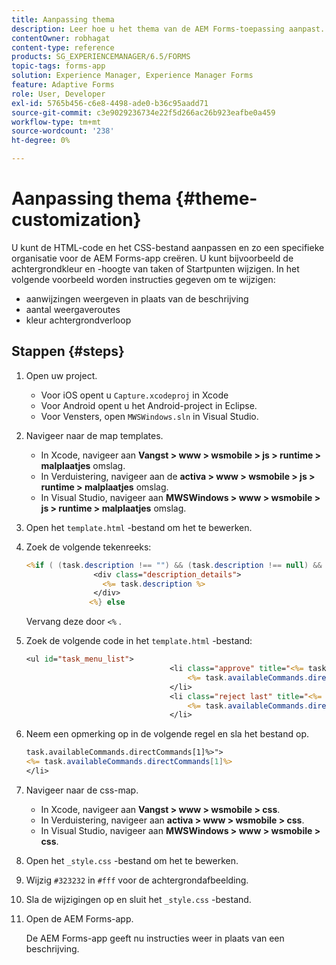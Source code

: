 ```yaml
---
title: Aanpassing thema
description: Leer hoe u het thema van de AEM Forms-toepassing aanpast. U kunt de HTML-code en het CSS-bestand aanpassen en zo een organisatiespecifieke look en feel geven.
contentOwner: robhagat
content-type: reference
products: SG_EXPERIENCEMANAGER/6.5/FORMS
topic-tags: forms-app
solution: Experience Manager, Experience Manager Forms
feature: Adaptive Forms
role: User, Developer
exl-id: 5765b456-c6e8-4498-ade0-b36c95aadd71
source-git-commit: c3e9029236734e22f5d266ac26b923eafbe0a459
workflow-type: tm+mt
source-wordcount: '238'
ht-degree: 0%

---
```


# Aanpassing thema {#theme-customization}

U kunt de HTML-code en het CSS-bestand aanpassen en zo een specifieke organisatie voor de AEM Forms-app creëren. U kunt bijvoorbeeld de achtergrondkleur en -hoogte van taken of Startpunten wijzigen. In het volgende voorbeeld worden instructies gegeven om te wijzigen:

* aanwijzingen weergeven in plaats van de beschrijving
* aantal weergaveroutes
* kleur achtergrondverloop

## Stappen {#steps}

1. Open uw project.

   * Voor iOS opent u `Capture.xcodeproj` in Xcode
   * Voor Android opent u het Android-project in Eclipse.
   * Voor Vensters, open `MWSWindows.sln` in Visual Studio.

1. Navigeer naar de map templates.

   * In Xcode, navigeer aan **Vangst > www > wsmobile > js > runtime > malplaatjes** omslag.
   * In Verduistering, navigeer aan de **activa > www > wsmobile > js > runtime > malplaatjes** omslag.
   * In Visual Studio, navigeer aan **MWSWindows > www > wsmobile > js > runtime > malplaatjes** omslag.

1. Open het `template.html` -bestand om het te bewerken.
1. Zoek de volgende tekenreeks:

   ```jsp
   <%if ( (task.description !== "") && (task.description !== null) && (typeof task.description !== null) && (typeof task.description !== 'undefined') ) {%>
                  <div class="description_details">
                    <%= task.description %>
                  </div>
                 <%} else
   ```

   Vervang deze door `<%` .

1. Zoek de volgende code in het `template.html` -bestand:

   ```jsp
   <ul id="task_menu_list">
                                   <li class="approve" title="<%= task.availableCommands.directCommands[0]%>" data-routename="<%= task.availableCommands.directCommands[0]%>">
                                       <%= task.availableCommands.directCommands[0]%>
                                   </li>
                                   <li class="reject last" title="<%= task.availableCommands.directCommands[1]%>" data-routename="<%= task.availableCommands.directCommands[1]%>">
                                       <%= task.availableCommands.directCommands[1]%>
                                   </li>
   ```

1. Neem een opmerking op in de volgende regel en sla het bestand op.

   ```jsp
   task.availableCommands.directCommands[1]%>">
   <%= task.availableCommands.directCommands[1]%>
   </li>
   ```

1. Navigeer naar de css-map.

   * In Xcode, navigeer aan **Vangst > www > wsmobile > css**.
   * In Verduistering, navigeer aan **activa > www > wsmobile > css**.
   * In Visual Studio, navigeer aan **MWSWindows > www > wsmobile > css**.

1. Open het `_style.css` -bestand om het te bewerken.
1. Wijzig `#323232` in `#fff` voor de achtergrondafbeelding.
1. Sla de wijzigingen op en sluit het `_style.css` -bestand.
1. Open de AEM Forms-app.

   De AEM Forms-app geeft nu instructies weer in plaats van een beschrijving.

